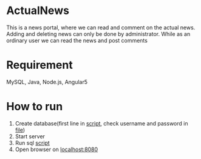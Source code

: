 # ActualNews
This is a news portal, where we can read and comment on the actual news. Adding and deleting news can only be done by administrator. 
While as an ordinary user we can read the news and post comments

# Requirement
MySQL, Java, Node.js, Angular5 

# How to run
1. Create database(first line in [script](https://github.com/npilipovic86/ActualNews/blob/master/Server/sql/db-init.sql),
check username and password in [file](https://github.com/npilipovic86/ActualNews/blob/master/Server/src/main/resources/application.properties))
2. Start server
3. Run sql [script](https://github.com/npilipovic86/ActualNews/blob/master/Server/sql/db-init.sql)
4. Open browser on [localhost:8080](http://localhost:8080)

